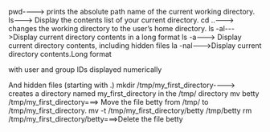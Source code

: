 pwd----> prints the absolute path name of the current working directory.
ls---> Display the contents list of your current directory.
cd ..---> changes the working directory to the user’s home directory.
ls -al--->Display current directory contents in a long format
 ls -a---> Display current directory contents, including hidden files 
la -nal--->Display current directory contents.Long format

with user and group IDs displayed numerically

And hidden files (starting with .)
mkdir /tmp/my_first_directory----> creates a directory named my_first_directory in the /tmp/ directory
mv betty /tmp/my_first_directory===> Move the file betty from /tmp/ to /tmp/my_first_directory.
mv -t /tmp/my_first_directory/betty /tmp/betty
rm /tmp/my_first_directory/betty===>Delete the file betty
